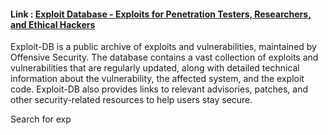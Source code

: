 

#### Link : [Exploit Database - Exploits for Penetration Testers, Researchers, and Ethical Hackers](https://www.exploit-db.com/)

Exploit-DB is a public archive of exploits and vulnerabilities, maintained by Offensive Security. The database contains a vast collection of exploits and vulnerabilities that are regularly updated, along with detailed technical information about the vulnerability, the affected system, and the exploit code. Exploit-DB also provides links to relevant advisories, patches, and other security-related resources to help users stay secure.


Search for exp